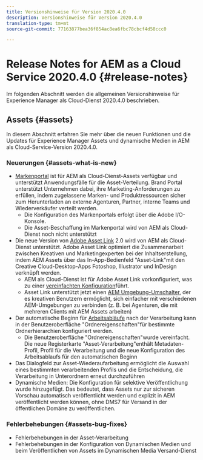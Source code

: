 ```yaml
---
title: Versionshinweise für Version 2020.4.0
description: Versionshinweise für Version 2020.4.0
translation-type: tm+mt
source-git-commit: 77163877bea36f854ac8ea6fbc78cbcf4d58ccc0

---
```



# Release Notes for AEM as a Cloud Service 2020.4.0 {#release-notes}

Im folgenden Abschnitt werden die allgemeinen Versionshinweise für Experience Manager als Cloud-Dienst 2020.4.0 beschrieben.

## Assets {#assets}

In diesem Abschnitt erfahren Sie mehr über die neuen Funktionen und die Updates für Experience Manager Assets und dynamische Medien in AEM als Cloud-Service-Version 2020.4.0.

### Neuerungen {#assets-what-is-new}

* [Markenportal](https://docs.adobe.com/content/help/en/experience-manager-brand-portal/using/home.html) ist für AEM als Cloud-Dienst-Assets verfügbar und unterstützt Anwendungsfälle für die Asset-Verteilung. Brand Portal unterstützt Unternehmen dabei, ihre Marketing-Anforderungen zu erfüllen, indem zugelassene Marken- und Produktressourcen sicher zum Herunterladen an externe Agenturen, Partner, interne Teams und Wiederverkäufer verteilt werden.
   * Die Konfiguration des Markenportals erfolgt über die Adobe I/O-Konsole.
   * Die Asset-Beschaffung im Markenportal wird von AEM als Cloud-Dienst noch nicht unterstützt
* Die neue Version von [Adobe Asset Link](https://helpx.adobe.com/enterprise/using/adobe-asset-link.html) 2.0 wird von AEM als Cloud-Dienst unterstützt. Adobe Asset Link optimiert die Zusammenarbeit zwischen Kreativen und Marketingexperten bei der Inhaltserstellung, indem AEM Assets über das In-App-Bedienfeld &quot;Asset-Link&quot;mit den Creative Cloud-Desktop-Apps Fotoshop, Illustrator und InDesign verknüpft werden.
   * AEM als Cloud-Dienst ist für Adobe Asset Link vorkonfiguriert, was zu einer [vereinfachten Konfiguration](https://helpx.adobe.com/enterprise/using/configure-aem-assets-for-asset-link.html)führt.
   * Asset Link unterstützt jetzt einen [AEM Umgebung-Umschalter](https://helpx.adobe.com/enterprise/using/manage-assets-using-adobe-asset-link.html#UseAdobeAssetLink), der es kreativen Benutzern ermöglicht, sich einfacher mit verschiedenen AEM-Umgebungen zu verbinden (z. B. bei Agenturen, die mit mehreren Clients mit AEM Assets arbeiten)
* Der automatische Beginn für [Arbeitsabläufe](/help/assets/asset-microservices-configure-and-use.md#post-processing-workflows) nach der Verarbeitung kann in der Benutzeroberfläche &quot;Ordnereigenschaften&quot;für bestimmte Ordnerhierarchien konfiguriert werden.
   * Die Benutzeroberfläche &quot;Ordnereigenschaften&quot;wurde vereinfacht. Die neue Registerkarte &quot;Asset-Verarbeitung&quot;enthält Metadaten-Profil, Profil für die Verarbeitung und die neue Konfiguration des Arbeitsablaufs für den automatischen Beginn
* Das Dialogfeld zur Asset-Wiederaufarbeitung ermöglicht die Auswahl eines bestimmten verarbeitenden Profils und die Entscheidung, die Verarbeitung in Unterordnern erneut durchzuführen
* Dynamische Medien: Die Konfiguration für selektive Veröffentlichung wurde hinzugefügt. Das bedeutet, dass Assets nur zur sicheren Vorschau automatisch veröffentlicht werden und explizit in AEM veröffentlicht werden können, ohne DMS7 für Versand in der öffentlichen Domäne zu veröffentlichen.

### Fehlerbehebungen  {#assets-bug-fixes}

* Fehlerbehebungen in der Asset-Verarbeitung
* Fehlerbehebungen in der Konfiguration von Dynamischen Medien und beim Veröffentlichen von Assets im Dynamischen Media Versand-Dienst
